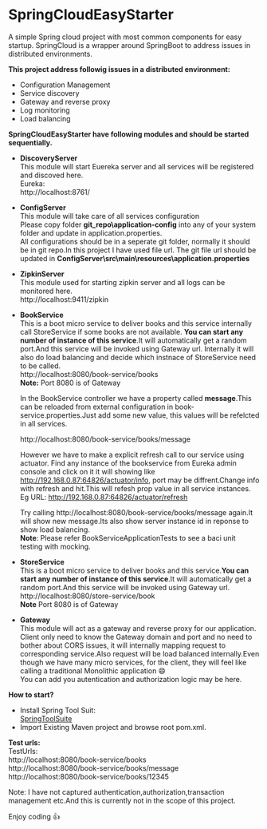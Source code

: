 # SpringCloudEasyStarter
A simple Spring cloud project with most common components for easy startup. 
SpringCloud is a wrapper around SpringBoot to address issues in distributed environments.  

**This project address followig issues in a distributed environment:**    
- Configuration Management  
- Service discovery  
- Gateway and reverse proxy  
- Log monitoring  
- Load balancing  

**SpringCloudEasyStarter have following modules and should be started sequentially.**    
- **DiscoveryServer**  
  This module will start Euereka server and all services will be registered and discoved here.  
  Eureka:    
  http://localhost:8761/    
  
 - **ConfigServer**    
   This module will take care of all services configuration  
   Please copy folder **git_repo\application-config** into any of your system folder and update in application.properties.     
   All configurations should be in a seperate git folder, normally it should be in git repo.In this project I have used file url.
  The git file url should be updated in **ConfigServer\src\main\resources\application.properties**  
  - **ZipkinServer**  
    This module used for starting zipkin server and all logs can be monitored here.  
    http://localhost:9411/zipkin   
  - **BookService**  
     This is a boot micro service to deliver books and this service internally call StoreService if some books are not available.
     **You can start any number of instance of this service**.It will automatically get a random port.And this service will be invoked using Gateway url.  Internally it will also do load balancing and decide which instnace of StoreService need to be called.  
     http://localhost:8080/book-service/books    
     **Note:** Port 8080 is of Gateway   
     
     In the BookService controller we have a property called **message**.This can be reloaded from external configuration in book-service.properties.Just add some new value, this values will be refelcted in all services.  
     
     http://localhost:8080/book-service/books/message
     
     However we have to make a explicit refresh call to our service using actuator.
     Find any instance of the bookservice from Eureka admin console and click on it it will showing like http://192.168.0.87:64826/actuator/info, port may be diffrent.Change info with refresh and hit.This will refesh prop value in all service instances.       
     Eg URL: http://192.168.0.87:64826/actuator/refresh  
     
    Try calling http://localhost:8080/book-service/books/message again.It will show new message.Its also show server instance id in reponse to show load balancing.    
    **Note**: Please refer BookServiceApplicationTests to see a baci unit testing with mocking.  
     
     
   - **StoreService**  
     This is a boot micro service to deliver books and this service.**You can start any number of instance of this service**.It will automatically get a random port.And this service will be invoked using Gateway url.    
     http://localhost:8080/store-service/book     
     **Note** Port 8080 is of Gateway     
     
  - **Gateway**  
     This module will act as a gateway and reverse proxy for our application.  
     Client only need to know the Gateway domain and port and no need to bother about CORS issues, it will internally mapping request to corresponding service.Also request will be load balanced internally.Even though we have many micro services, for the client, they will feel like calling a traditional Monolithic application :smile:  
     You can add you autentication and authorization logic may be here.  
     


**How to start?**  
- Install Spring Tool Suit:  
  [SpringToolSuite](https://spring.io/tools)  
- Import Existing Maven project and browse root pom.xml.  
  

**Test urls:**   
TestUrls:  
http://localhost:8080/book-service/books  
http://localhost:8080/book-service/books/message  
http://localhost:8080/book-service/books/12345  


Note: I have not captured authentication,authorization,transaction management etc.And this is currently not in the scope of this project.

Enjoy coding :+1:
